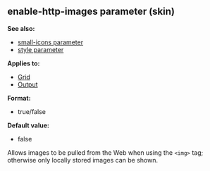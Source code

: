 ## enable-http-images parameter (skin)
**See also:**
*   [small-icons parameter](/%7Bskin%7D/param/small-icons)
*   [style parameter](/%7Bskin%7D/param/style)
<!-- -->
**Applies to:**
*   [Grid](/%7Bskin%7D/control/grid)
*   [Output](/%7Bskin%7D/control/output)
<!-- -->
**Format:**
*   true/false
<!-- -->
**Default value:**
*   false


Allows images to be pulled from the Web when using the `<img>`
tag; otherwise only locally stored images can be shown.